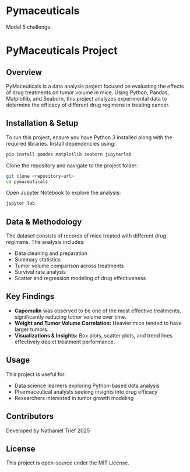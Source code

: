 # Pymaceuticals
Model 5 challenge 
# PyMaceuticals Project

## Overview
PyMaceuticals is a data analysis project focused on evaluating the effects of drug treatments on tumor volume in mice. Using Python, Pandas, Matplotlib, and Seaborn, this project analyzes experimental data to determine the efficacy of different drug regimens in treating cancer.

## Installation & Setup
To run this project, ensure you have Python 3 installed along with the required libraries. Install dependencies using:
```bash
pip install pandas matplotlib seaborn jupyterlab
```
Clone the repository and navigate to the project folder:
```bash
git clone <repository-url>
cd pymaceuticals
```
Open Jupyter Notebook to explore the analysis:
```bash
jupyter lab
```

## Data & Methodology
The dataset consists of records of mice treated with different drug regimens. The analysis includes:
- Data cleaning and preparation
- Summary statistics
- Tumor volume comparison across treatments
- Survival rate analysis
- Scatter and regression modeling of drug effectiveness

## Key Findings
- **Capomulin** was observed to be one of the most effective treatments, significantly reducing tumor volume over time.
- **Weight and Tumor Volume Correlation:** Heavier mice tended to have larger tumors.
- **Visualizations & Insights:** Box plots, scatter plots, and trend lines effectively depict treatment performance.

## Usage
This project is useful for:
- Data science learners exploring Python-based data analysis
- Pharmaceutical analysts seeking insights into drug efficacy
- Researchers interested in tumor growth modeling

## Contributors
Developed by Nathaniel Trief 2025
## License
This project is open-source under the MIT License.

